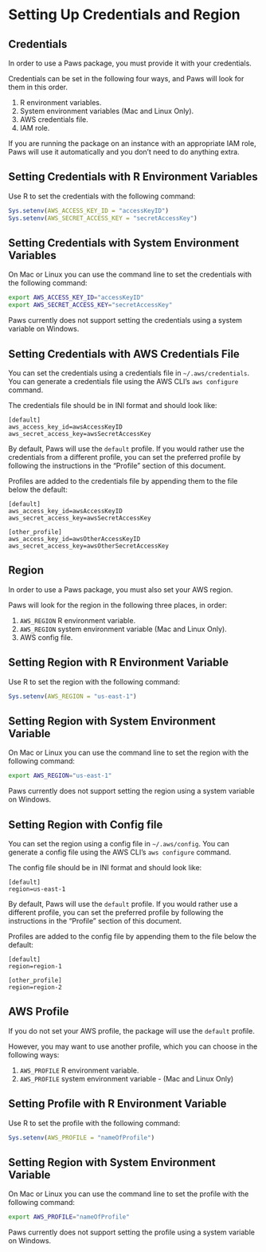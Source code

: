 # Setting Up Credentials and Region

## Credentials

In order to use a Paws package, you must provide it with your
credentials.

Credentials can be set in the following four ways, and Paws will look
for them in this order.

1.  R environment variables.
2.  System environment variables (Mac and Linux Only).
3.  AWS credentials file.
4.  IAM role.

If you are running the package on an instance with an appropriate IAM
role, Paws will use it automatically and you don’t need to do anything
extra.

## Setting Credentials with R Environment Variables

Use R to set the credentials with the following command:

``` r
Sys.setenv(AWS_ACCESS_KEY_ID = "accessKeyID")
Sys.setenv(AWS_SECRET_ACCESS_KEY = "secretAccessKey")
```

## Setting Credentials with System Environment Variables

On Mac or Linux you can use the command line to set the credentials with
the following command:

``` bash
export AWS_ACCESS_KEY_ID="accessKeyID"
export AWS_SECRET_ACCESS_KEY="secretAccessKey"
```

Paws currently does not support setting the credentials using a system
variable on Windows.

## Setting Credentials with AWS Credentials File

You can set the credentials using a credentials file in
`~/.aws/credentials`. You can generate a credentials file using the AWS
CLI’s `aws configure` command.

The credentials file should be in INI format and should look like:

    [default]
    aws_access_key_id=awsAccessKeyID
    aws_secret_access_key=awsSecretAccessKey

By default, Paws will use the `default` profile. If you would rather use
the credentials from a different profile, you can set the preferred
profile by following the instructions in the “Profile” section of this
document.

Profiles are added to the credentials file by appending them to the file
below the default:

    [default]
    aws_access_key_id=awsAccessKeyID
    aws_secret_access_key=awsSecretAccessKey
    
    [other_profile]
    aws_access_key_id=awsOtherAccessKeyID
    aws_secret_access_key=awsOtherSecretAccessKey

## Region

In order to use a Paws package, you must also set your AWS region.

Paws will look for the region in the following three places, in order:

1.  `AWS_REGION` R environment variable.
2.  `AWS_REGION` system environment variable (Mac and Linux Only).
3.  AWS config file.

## Setting Region with R Environment Variable

Use R to set the region with the following command:

``` r
Sys.setenv(AWS_REGION = "us-east-1")
```

## Setting Region with System Environment Variable

On Mac or Linux you can use the command line to set the region with the
following command:

``` bash
export AWS_REGION="us-east-1"
```

Paws currently does not support setting the region using a system
variable on Windows.

## Setting Region with Config file

You can set the region using a config file in `~/.aws/config`. You can
generate a config file using the AWS CLI’s `aws configure` command.

The config file should be in INI format and should look like:

    [default]
    region=us-east-1

By default, Paws will use the `default` profile. If you would rather use
a different profile, you can set the preferred profile by following the
instructions in the “Profile” section of this document.

Profiles are added to the config file by appending them to the file
below the default:

    [default]
    region=region-1
    
    [other_profile]
    region=region-2

## AWS Profile

If you do not set your AWS profile, the package will use the `default`
profile.

However, you may want to use another profile, which you can choose in
the following ways:

1.  `AWS_PROFILE` R environment variable.
2.  `AWS_PROFILE` system environment variable - (Mac and Linux Only)

## Setting Profile with R Environment Variable

Use R to set the profile with the following command:

``` r
Sys.setenv(AWS_PROFILE = "nameOfProfile")
```

## Setting Region with System Environment Variable

On Mac or Linux you can use the command line to set the profile with the
following command:

``` bash
export AWS_PROFILE="nameOfProfile"
```

Paws currently does not support setting the profile using a system
variable on Windows.
